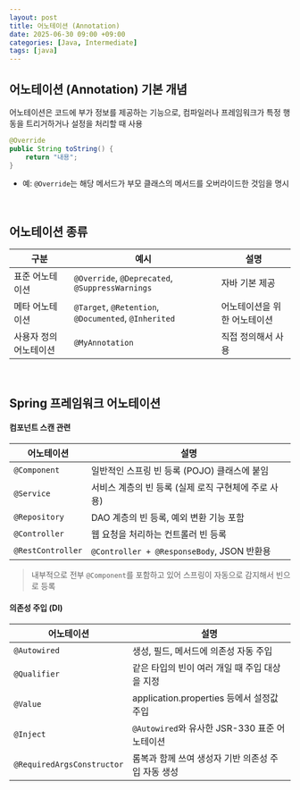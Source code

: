 ```yaml
---
layout: post
title: 어노테이션 (Annotation)
date: 2025-06-30 09:00 +09:00
categories: [Java, Intermediate]
tags: [java]
---
```


## 어노테이션 (Annotation) 기본 개념

어노테이션은 코드에 부가 정보를 제공하는 기능으로, 
컴파일러나 프레임워크가 특정 행동을 트리거하거나 설정을 처리할 때 사용

```java
@Override
public String toString() {
    return "내용";
}
```

- 예: `@Override`는 해당 메서드가 부모 클래스의 메서드를 오버라이드한 것임을 명시

<br>

## 어노테이션 종류

| 구분 | 예시 | 설명 |
|-|-|-|
| 표준 어노테이션 | `@Override`, `@Deprecated`, `@SuppressWarnings` | 자바 기본 제공 |
| 메타 어노테이션 | `@Target`, `@Retention`, `@Documented`, `@Inherited` | 어노테이션을 위한 어노테이션 |
| 사용자 정의 어노테이션 | `@MyAnnotation` | 직접 정의해서 사용 |


<br>

## Spring 프레임워크 어노테이션

#### 컴포넌트 스캔 관련

| 어노테이션 | 설명 |
|-|-|
| `@Component` | 일반적인 스프링 빈 등록 (POJO) 클래스에 붙임 |
| `@Service` | 서비스 계층의 빈 등록 (실제 로직 구현체에 주로 사용) |
| `@Repository` | DAO 계층의 빈 등록, 예외 변환 기능 포함 |
| `@Controller` |  웹 요청을 처리하는 컨트롤러 빈 등록 | 
| `@RestController` | `@Controller + @ResponseBody`, JSON 반환용 |

> 내부적으로 전부 `@Component`를 포함하고 있어 스프링이 자동으로 감지해서 빈으로 등록

#### 의존성 주입 (DI)

| 어노테이션 | 설명 |
|-|-|
| `@Autowired` | 생성, 필드, 메서드에 의존성 자동 주입 |
| `@Qualifier` | 같은 타입의 빈이 여러 개일 때 주입 대상을 지정 |
| `@Value` | application.properties 등에서 설정값 주입 |
| `@Inject` | `@Autowired`와 유사한 JSR-330 표준 어노테이션 |
| `@RequiredArgsConstructor` | 롬복과 함께 쓰여 생성자 기반 의존성 주입 자동 생성 | 

